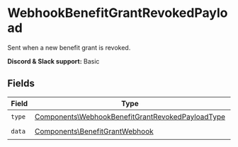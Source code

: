 # WebhookBenefitGrantRevokedPayload

Sent when a new benefit grant is revoked.

**Discord & Slack support:** Basic


## Fields

| Field                                                                                                                | Type                                                                                                                 | Required                                                                                                             | Description                                                                                                          |
| -------------------------------------------------------------------------------------------------------------------- | -------------------------------------------------------------------------------------------------------------------- | -------------------------------------------------------------------------------------------------------------------- | -------------------------------------------------------------------------------------------------------------------- |
| `type`                                                                                                               | [Components\WebhookBenefitGrantRevokedPayloadType](../../Models/Components/WebhookBenefitGrantRevokedPayloadType.md) | :heavy_check_mark:                                                                                                   | N/A                                                                                                                  |
| `data`                                                                                                               | [Components\BenefitGrantWebhook](../../Models/Components/BenefitGrantWebhook.md)                                     | :heavy_check_mark:                                                                                                   | N/A                                                                                                                  |